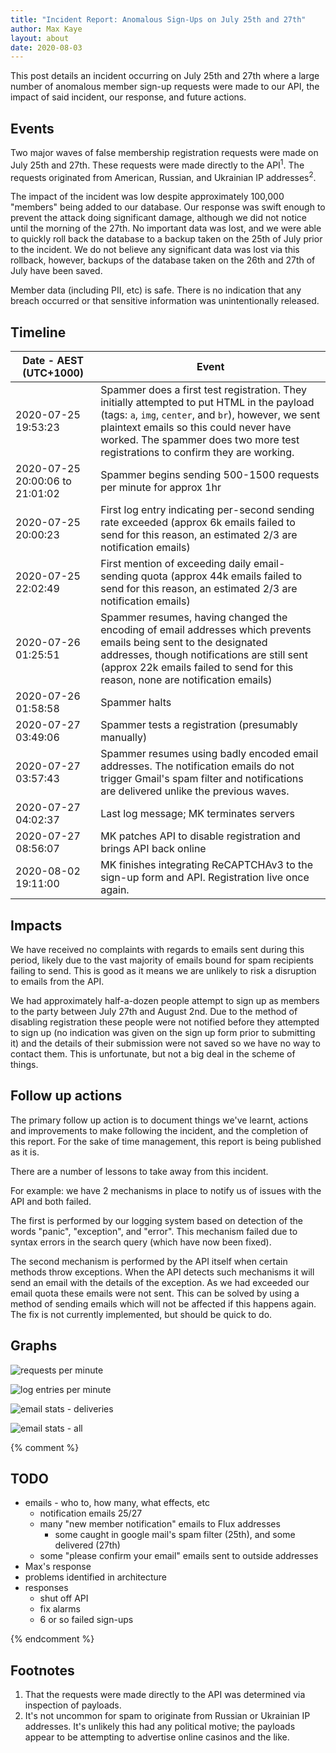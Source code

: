 ```yaml
---
title: "Incident Report: Anomalous Sign-Ups on July 25th and 27th"
author: Max Kaye
layout: about
date: 2020-08-03
---
```


This post details an incident occurring on July 25th and 27th where a large number of anomalous member sign-up requests were made to our API, the impact of said incident, our response, and future actions.

## Events

Two major waves of false membership registration requests were made on July 25th and 27th. These requests were made directly to the API<sup>1</sup>.
The requests originated from American, Russian, and Ukrainian IP addresses<sup>2</sup>.

The impact of the incident was low despite approximately 100,000 "members" being added to our database.
Our response was swift enough to prevent the attack doing significant damage, although we did not notice until the morning of the 27th.
No important data was lost, and we were able to quickly roll back the database to a backup taken on the 25th of July prior to the incident.
We do not believe any significant data was lost via this rollback, however, backups of the database taken on the 26th and 27th of July have been saved.

Member data (including PII, etc) is safe. There is no indication that any breach occurred or that sensitive information was unintentionally released.

## Timeline

| Date - AEST (UTC+1000) | Event |
|---|---|
| 2020-07-25 19:53:23 | Spammer does a first test registration. They initially attempted to put HTML in the payload (tags: `a`, `img`, `center`, and `br`), however, we sent plaintext emails so this could never have worked. The spammer does two more test registrations to confirm they are working. |
| 2020-07-25 20:00:06 to 21:01:02 | Spammer begins sending 500-1500 requests per minute for approx 1hr |
| 2020-07-25 20:00:23 | First log entry indicating per-second sending rate exceeded (approx 6k emails failed to send for this reason, an estimated 2/3 are notification emails) |
| 2020-07-25 22:02:49 | First mention of exceeding daily email-sending quota (approx 44k emails failed to send for this reason, an estimated 2/3 are notification emails) |
| 2020-07-26 01:25:51 | Spammer resumes, having changed the encoding of email addresses which prevents emails being sent to the designated addresses, though notifications are still sent (approx 22k emails failed to send for this reason, none are notification emails) |
| 2020-07-26 01:58:58 | Spammer halts |
| 2020-07-27 03:49:06 | Spammer tests a registration (presumably manually) |
| 2020-07-27 03:57:43 | Spammer resumes using badly encoded email addresses. The notification emails do not trigger Gmail's spam filter and notifications are delivered unlike the previous waves. |
| 2020-07-27 04:02:37 | Last log message; MK terminates servers |
| 2020-07-27 08:56:07 | MK patches API to disable registration and brings API back online |
| 2020-08-02 19:11:00 | MK finishes integrating ReCAPTCHAv3 to the sign-up form and API. Registration live once again. |

## Impacts

We have received no complaints with regards to emails sent during this period, likely due to the vast majority of emails bound for spam recipients failing to send. This is good as it means we are unlikely to risk a disruption to emails from the API.

We had approximately half-a-dozen people attempt to sign up as members to the party between July 27th and August 2nd. Due to the method of disabling registration these people were not notified before they attempted to sign up (no indication was given on the sign up form prior to submitting it) and the details of their submission were not saved so we have no way to contact them. This is unfortunate, but not a big deal in the scheme of things.

## Follow up actions

The primary follow up action is to document things we've learnt, actions and improvements to make following the incident, and the completion of this report. For the sake of time management, this report is being published as it is.

There are a number of lessons to take away from this incident.

For example: we have 2 mechanisms in place to notify us of issues with the API and both failed.

The first is performed by our logging system based on detection of the words "panic", "exception", and "error". This mechanism failed due to syntax errors in the search query (which have now been fixed).

The second mechanism is performed by the API itself when certain methods throw exceptions. When the API detects such mechanisms it will send an email with the details of the exception. As we had exceeded our email quota these emails were not sent. This can be solved by using a method of sending emails which will not be affected if this happens again. The fix is not currently implemented, but should be quick to do.

## Graphs

<p><img src="/img/incident-20200726/requests-per-min-25th.png" alt="requests per minute" /></p>
<p><img src="/img/incident-20200726/log-entries-per-minute-25th.png" alt="log entries per minute" /></p>
<p><img src="/img/incident-20200726/email-stats-deliveries.png" alt="email stats - deliveries" /></p>
<p><img src="/img/incident-20200726/email-stats-all.png" alt="email stats - all" /></p>

{% comment %}

## TODO

* emails - who to, how many, what effects, etc
  * notification emails 25/27
  * many "new member notification" emails to Flux addresses
    * some caught in google mail's spam filter (25th), and some delivered (27th)
  * some "please confirm your email" emails sent to outside addresses
* Max's response
* problems identified in architecture
* responses
  * shut off API
  * fix alarms
  * 6 or so failed sign-ups

{% endcomment %}

## Footnotes

1. That the requests were made directly to the API was determined via inspection of payloads.
2. It's not uncommon for spam to originate from Russian or Ukrainian IP addresses. It's unlikely this had any political motive; the payloads appear to be attempting to advertise online casinos and the like.
